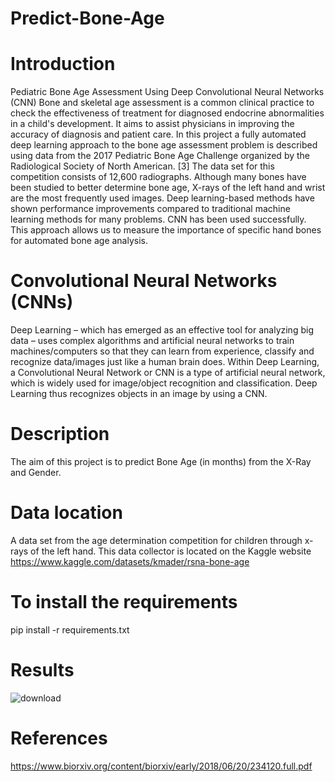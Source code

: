 # Predict-Bone-Age
# Introduction
Pediatric Bone Age Assessment Using Deep Convolutional Neural Networks (CNN)
Bone and skeletal age assessment is a common clinical practice to check the effectiveness of treatment for diagnosed endocrine abnormalities in a child's development. It aims to assist physicians in improving the accuracy of diagnosis and patient care. In this project a fully automated deep learning approach to the bone age assessment problem is described using data from the 2017 Pediatric Bone Age Challenge organized by the Radiological Society of North American. [3]
 The data set for this competition consists of 12,600 radiographs. Although many bones have been studied to better determine bone age, X-rays of the left hand and wrist are the most frequently used images. Deep learning-based methods have shown performance improvements compared to traditional machine learning methods for many problems. CNN has been used successfully. This approach allows us to measure the importance of specific hand bones for automated bone age analysis.
# Convolutional Neural Networks (CNNs)
Deep Learning – which has emerged as an effective tool for analyzing big data – uses complex algorithms and artificial neural networks to train machines/computers so that they can learn from experience, classify and recognize data/images just like a human brain does. Within Deep Learning, a Convolutional Neural Network or CNN is a type of artificial neural network, which is widely used for image/object recognition and classification. Deep Learning thus recognizes objects in an image by using a CNN.
# Description
The aim of this project is to predict Bone Age (in months) from the X-Ray and Gender.
# Data location
A data set from the age determination competition for children through x-rays of the left hand. This data collector is located on the Kaggle website
https://www.kaggle.com/datasets/kmader/rsna-bone-age
# To install the requirements
pip install -r requirements.txt
# Results
![download](https://user-images.githubusercontent.com/123302441/215314475-9523a55b-2fd9-409f-af31-ef0625bcd694.png)
# References
https://www.biorxiv.org/content/biorxiv/early/2018/06/20/234120.full.pdf

